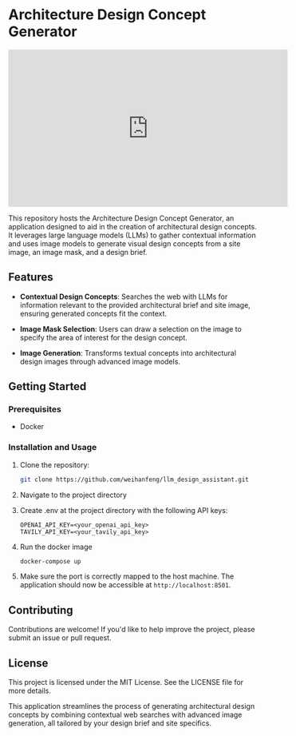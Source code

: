# Architecture Design Concept Generator

<iframe width="560" height="315" src="https://www.youtube.com/embed/ISs6DnVcj_Y?si=VODUyYh_dvHiEWx7" title="YouTube video player" frameborder="0" allow="accelerometer; autoplay; clipboard-write; encrypted-media; gyroscope; picture-in-picture; web-share" referrerpolicy="strict-origin-when-cross-origin" allowfullscreen></iframe>

This repository hosts the Architecture Design Concept Generator, an application designed to aid in the creation of architectural design concepts. It leverages large language models (LLMs) to gather contextual information and uses image models to generate visual design concepts from a site image, an image mask, and a design brief.

## Features

- **Contextual Design Concepts**: Searches the web with LLMs for information relevant to the provided architectural brief and site image, ensuring generated concepts fit the context.

- **Image Mask Selection**: Users can draw a selection on the image to specify the area of interest for the design concept.

- **Image Generation**: Transforms textual concepts into architectural design images through advanced image models.


## Getting Started

### Prerequisites

- Docker

### Installation and Usage

1. Clone the repository:
   ```sh
   git clone https://github.com/weihanfeng/llm_design_assistant.git
   ```

2. Navigate to the project directory

3. Create .env at the project directory with the following API keys:
    ```
    OPENAI_API_KEY=<your_openai_api_key>
    TAVILY_API_KEY=<your_tavily_api_key>
    ```

4. Run the docker image
    ```sh
    docker-compose up
    ```

5. Make sure the port is correctly mapped to the host machine. The application should now be accessible at `http://localhost:8501`.

## Contributing

Contributions are welcome! If you'd like to help improve the project, please submit an issue or pull request.

## License

This project is licensed under the MIT License. See the LICENSE file for more details.

This application streamlines the process of generating architectural design concepts by combining contextual web searches with advanced image generation, all tailored by your design brief and site specifics.

